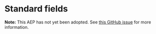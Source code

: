 # Standard fields

**Note:** This AEP has not yet been adopted. See
[this GitHub issue](https://github.com/aep-dev/aep.dev/issues/28) for more
information.
